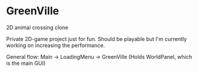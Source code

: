 # GreenVille
2D animal crossing clone

Private 2D-game project just for fun. Should be playable but I'm currently working on increasing the performance.

General flow: Main -> LoadingMenu -> GreenVille (Holds WorldPanel, which is the main GUI)
